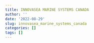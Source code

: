 ```yaml
---
title: INNOVASEA MARINE SYSTEMS CANADA
author: ''
date: '2022-08-29'
slug: innovasea_marine_systems_canada
categories: []
tags: []
---
```

